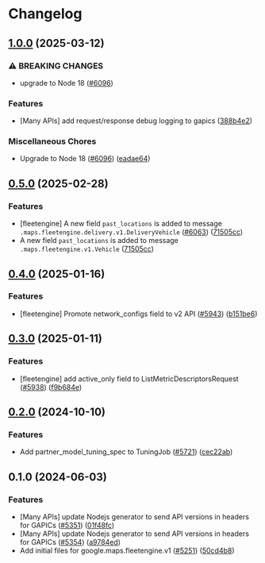 # Changelog

## [1.0.0](https://github.com/googleapis/google-cloud-node/compare/fleetengine-v0.5.0...fleetengine-v1.0.0) (2025-03-12)


### ⚠ BREAKING CHANGES

* upgrade to Node 18 ([#6096](https://github.com/googleapis/google-cloud-node/issues/6096))

### Features

* [Many APIs] add request/response debug logging to gapics ([388b4e2](https://github.com/googleapis/google-cloud-node/commit/388b4e20329b7f6fc0dd061dddff573c45104213))


### Miscellaneous Chores

* Upgrade to Node 18 ([#6096](https://github.com/googleapis/google-cloud-node/issues/6096)) ([eadae64](https://github.com/googleapis/google-cloud-node/commit/eadae64d54e07aa2c65097ea52e65008d4e87436))

## [0.5.0](https://github.com/googleapis/google-cloud-node/compare/fleetengine-v0.4.0...fleetengine-v0.5.0) (2025-02-28)


### Features

* [fleetengine] A new field `past_locations` is added to message `.maps.fleetengine.delivery.v1.DeliveryVehicle` ([#6063](https://github.com/googleapis/google-cloud-node/issues/6063)) ([71505cc](https://github.com/googleapis/google-cloud-node/commit/71505cc6cb7ed23aa78e0f091e53797e90ea5aa4))
* A new field `past_locations` is added to message `.maps.fleetengine.v1.Vehicle` ([71505cc](https://github.com/googleapis/google-cloud-node/commit/71505cc6cb7ed23aa78e0f091e53797e90ea5aa4))

## [0.4.0](https://github.com/googleapis/google-cloud-node/compare/fleetengine-v0.3.0...fleetengine-v0.4.0) (2025-01-16)


### Features

* [fleetengine] Promote network_configs field to v2 API ([#5943](https://github.com/googleapis/google-cloud-node/issues/5943)) ([b151be6](https://github.com/googleapis/google-cloud-node/commit/b151be67e310998e5665d6d353cbef574d42f485))

## [0.3.0](https://github.com/googleapis/google-cloud-node/compare/fleetengine-v0.2.0...fleetengine-v0.3.0) (2025-01-11)


### Features

* [fleetengine] add active_only field to ListMetricDescriptorsRequest ([#5938](https://github.com/googleapis/google-cloud-node/issues/5938)) ([f9b684e](https://github.com/googleapis/google-cloud-node/commit/f9b684e096530a5e92c69402bbda9128006776fa))

## [0.2.0](https://github.com/googleapis/google-cloud-node/compare/fleetengine-v0.1.0...fleetengine-v0.2.0) (2024-10-10)


### Features

* Add partner_model_tuning_spec to TuningJob ([#5721](https://github.com/googleapis/google-cloud-node/issues/5721)) ([cec22ab](https://github.com/googleapis/google-cloud-node/commit/cec22abd4f27d8acf3c7c1d87b2bd6873e505841))

## 0.1.0 (2024-06-03)


### Features

* [Many APIs] update Nodejs generator to send API versions in headers for GAPICs ([#5351](https://github.com/googleapis/google-cloud-node/issues/5351)) ([01f48fc](https://github.com/googleapis/google-cloud-node/commit/01f48fce63ec4ddf801d59ee2b8c0db9f6fb8372))
* [Many APIs] update Nodejs generator to send API versions in headers for GAPICs ([#5354](https://github.com/googleapis/google-cloud-node/issues/5354)) ([a9784ed](https://github.com/googleapis/google-cloud-node/commit/a9784ed3db6ee96d171762308bbbcd57390b6866))
* Add initial files for google.maps.fleetengine.v1 ([#5251](https://github.com/googleapis/google-cloud-node/issues/5251)) ([50cd4b8](https://github.com/googleapis/google-cloud-node/commit/50cd4b851c9a14788a292cd27d4abb8b317091ec))
